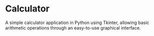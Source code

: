 # Calculator
A simple calculator application in Python using Tkinter, allowing basic arithmetic operations through an easy-to-use graphical interface.
